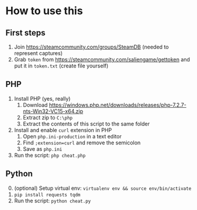 # How to use this

## First steps

1. Join https://steamcommunity.com/groups/SteamDB (needed to represent captures)
2. Grab `token` from https://steamcommunity.com/saliengame/gettoken and put it in `token.txt` (create file yourself)

## PHP

1. Install PHP (yes, really)
   1. Download https://windows.php.net/downloads/releases/php-7.2.7-nts-Win32-VC15-x64.zip
   2. Extract zip to `C:\php`
   3. Extract the contents of this script to the same folder 
2. Install and enable `curl` extension in PHP
   1. Open `php.ini-production` in a text editor
   2. Find `;extension=curl` and remove the semicolon
   3. Save as `php.ini`
3. Run the script: `php cheat.php`

## Python

0. (optional) Setup virtual env: `virtualenv env && source env/bin/activate`
1. `pip install requests tqdm`
2. Run the script: `python cheat.py`
